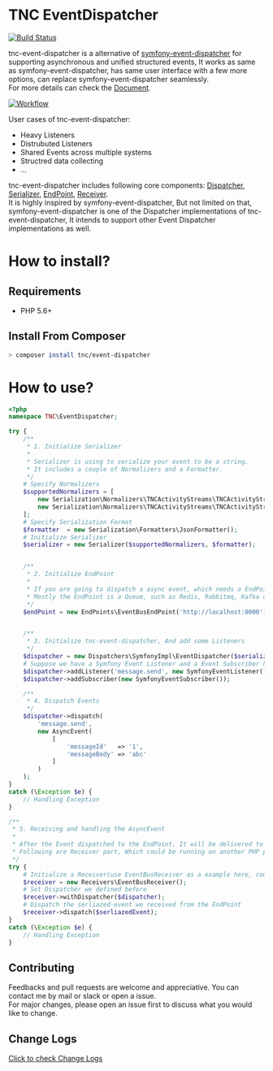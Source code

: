 # TNC EventDispatcher

[![Build Status](https://travis-ci.org/thenetcircle/tnc-event-dispatcher.svg?branch=master)](https://travis-ci.org/thenetcircle/tnc-event-dispatcher)

tnc-event-dispatcher is a alternative of [symfony-event-dispatcher](https://symfony.com/doc/current/components/event_dispatcher.html) for supporting asynchronous and unified structured events, It works as same as symfony-event-dispatcher, has same user interface with a few more options, can replace symfony-event-dispatcher seamlessly.  
For more details can check the [Document](https://thenetcircle.github.io/tnc-event-dispatcher).

<a href="https://thenetcircle.github.io/tnc-event-dispatcher/assets/tnc_event_dispatcher_workflow.png" target="_blank">![Workflow](https://thenetcircle.github.io/tnc-event-dispatcher/assets/tnc_event_dispatcher_workflow.png)</a>

User cases of tnc-event-dispatcher:

- Heavy Listeners
- Distrubuted Listeners
- Shared Events across multiple systems
- Structred data collecting
- ...

tnc-event-dispatcher includes following core components: [Dispatcher](https://thenetcircle.github.io/tnc-event-dispatcher/dispatcher/), [Serializer](https://thenetcircle.github.io/tnc-event-dispatcher/serializer/), [EndPoint](https://thenetcircle.github.io/tnc-event-dispatcher/endpoint/), [Receiver](https://thenetcircle.github.io/tnc-event-dispatcher/receiver/).  
It is highly inspired by symfony-event-dispatcher, But not limited on that, symfony-event-dispatcher is one of the Dispatcher implementations of tnc-event-dispatcher, It intends to support other Event Dispatcher implementations as well.

# How to install?

## Requirements

- PHP 5.6+

## Install From Composer

```sh
> composer install tnc/event-dispatcher
```

# How to use?

```php
<?php
namespace TNC\EventDispatcher;

try {
    /**
     * 1. Initialize Serializer
     * 
     * Serializer is using to serialize your event to be a string.
     * It includes a couple of Normalizers and a Formatter.
     */     
    # Specify Normalizers
    $supportedNormalizers = [
        new Serialization\Normalizers\TNCActivityStreams\TNCActivityStreamsWrappedEventNormalizer(),
        new Serialization\Normalizers\TNCActivityStreams\TNCActivityStreamsNormalizer()
    ];
    # Specify Serialization Format
    $formatter  = new Serialization\Formatters\JsonFormatter();
    # Initialize Serializer
    $serializer = new Serializer($supportedNormalizers, $formatter);


    /**
     * 2. Initialize EndPoint
     * 
     * If you are going to dispatch a async event, which needs a EndPoint to hold the request and send back to Receiver.
     * Mostly the EndPoint is a Queue, such as Redis, Rabbitmq, Kafka or EventBus (https://github .com/thenetcircle/event-bus)
     */
    $endPoint = new EndPoints\EventBusEndPoint('http://localhost:8000');


    /**
     * 3. Initialize tnc-event-dispatcher, And add some Listeners
     */
    $dispatcher = new Dispatchers\SymfonyImpl\EventDispatcher($serializer, $endPoint);
    # Suppose we have a Symfony Event Listener and a Event Subscriber here
    $dispatcher->addListener('message.send', new SymfonyEventListener());
    $dispatcher->addSubscriber(new SymfonyEventSubscriber());

    /**
     * 4. Dispatch Events
     */
    $dispatcher->dispatch(
        'message.send',
        new AsyncEvent(
            [
                'messageId'   => '1',
                'messageBody' => 'abc'
            ]
        )
    );
}
catch (\Exception $e) {
    // Handling Exception
}

/**
 * 5. Receiving and handling the AsyncEvent
 * 
 * After the Event dispatched to the EndPoint, It will be delivered to the Receiver asynchronously.
 * Following are Receiver part, Which could be running on another PHP process
 */
try {
    # Initialize a Receiver(use EventBusReceiver as a example here, could be RabbitMQReceiver, RedisReceiver, ...)
    $receiver = new Receivers\EventBusReceiver();
    # Set Dispatcher we defined before
    $receiver->withDispatcher($dispatcher);
    # Dispatch the serliazed-event we received from the EndPoint
    $receiver->dispatch($serliazedEvent);
}
catch (\Exception $e) {
    // Handling Exception
}
```

## Contributing
Feedbacks and pull requests are welcome and appreciative. You can contact me by mail or slack or open a issue.   
For major changes, please open an issue first to discuss what you would like to change.

## Change Logs
[Click to check Change Logs](https://thenetcircle.github.io/tnc-event-dispatcher/change_logs)